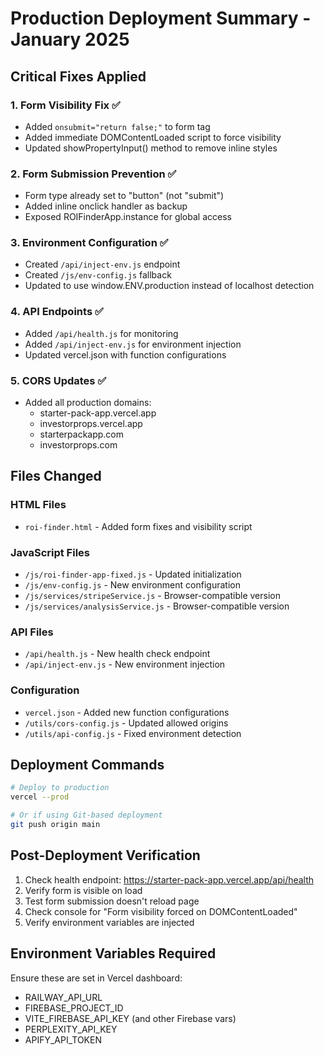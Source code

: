 # Production Deployment Summary - January 2025

## Critical Fixes Applied

### 1. Form Visibility Fix ✅
- Added `onsubmit="return false;"` to form tag
- Added immediate DOMContentLoaded script to force visibility
- Updated showPropertyInput() method to remove inline styles

### 2. Form Submission Prevention ✅
- Form type already set to "button" (not "submit")
- Added inline onclick handler as backup
- Exposed ROIFinderApp.instance for global access

### 3. Environment Configuration ✅
- Created `/api/inject-env.js` endpoint
- Created `/js/env-config.js` fallback
- Updated to use window.ENV.production instead of localhost detection

### 4. API Endpoints ✅
- Added `/api/health.js` for monitoring
- Added `/api/inject-env.js` for environment injection
- Updated vercel.json with function configurations

### 5. CORS Updates ✅
- Added all production domains:
  - starter-pack-app.vercel.app
  - investorprops.vercel.app
  - starterpackapp.com
  - investorprops.com

## Files Changed

### HTML Files
- `roi-finder.html` - Added form fixes and visibility script

### JavaScript Files
- `/js/roi-finder-app-fixed.js` - Updated initialization
- `/js/env-config.js` - New environment configuration
- `/js/services/stripeService.js` - Browser-compatible version
- `/js/services/analysisService.js` - Browser-compatible version

### API Files
- `/api/health.js` - New health check endpoint
- `/api/inject-env.js` - New environment injection

### Configuration
- `vercel.json` - Added new function configurations
- `/utils/cors-config.js` - Updated allowed origins
- `/utils/api-config.js` - Fixed environment detection

## Deployment Commands

```bash
# Deploy to production
vercel --prod

# Or if using Git-based deployment
git push origin main
```

## Post-Deployment Verification

1. Check health endpoint: https://starter-pack-app.vercel.app/api/health
2. Verify form is visible on load
3. Test form submission doesn't reload page
4. Check console for "Form visibility forced on DOMContentLoaded"
5. Verify environment variables are injected

## Environment Variables Required

Ensure these are set in Vercel dashboard:
- RAILWAY_API_URL
- FIREBASE_PROJECT_ID
- VITE_FIREBASE_API_KEY (and other Firebase vars)
- PERPLEXITY_API_KEY
- APIFY_API_TOKEN